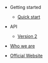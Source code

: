 - Getting started

  - [Quick start](quickstart.md)

- API

  - [Version 2](api_v2.md)

- [Who we are](https://edu-net.digital/about)
- [Official Website](https://edu-net.digital)
